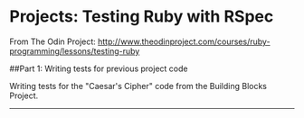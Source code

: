 # Projects: Testing Ruby with RSpec

From The Odin Project: http://www.theodinproject.com/courses/ruby-programming/lessons/testing-ruby

##Part 1: Writing tests for previous project code

Writing tests for the  "Caesar's Cipher" code from the Building Blocks Project.

-------

